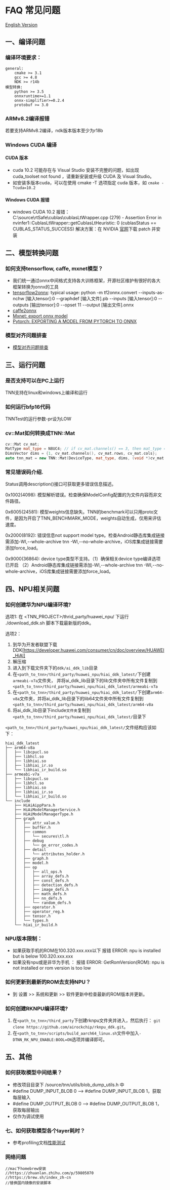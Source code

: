 # FAQ 常见问题

[English Version](../en/faq_en.md)

## 一、编译问题

### 编译环境要求：
    general:  
        cmake >= 3.1  
        gcc >= 4.8  
        NDK >= r14b  
    模型转换:  
        python >= 3.5  
        onnxruntime>=1.1  
        onnx-simplifier>=0.2.4  
        protobuf >= 3.0  

### ARMv8.2编译报错
若要支持ARMv8.2编译，ndk版本版本至少为r18b

### Windows CUDA 编译
#### CUDA 版本
  - cuda 10.2 可能存在与 Visual Studio 安装不完整的问题，如出现 cuda_toolset not found ，请重新安装或升级 CUDA 及 Visual Studio。
  - 如安装多版本cuda，可以在使用 cmake -T 选项指定 cuda 版本，如 `cmake -Tcuda=10.2`

#### Windows CUDA 报错
  -  windows CUDA 10.2 报错：C:\source\rtSafe\cublas\cublasLtWrapper.cpp (279) - Assertion Error in nvinfer1::CublasLtWrapper::getCublasLtHeuristic: 0 (cublasStatus == CUBLAS_STATUS_SUCCESS)
     解决方案：在 NVIDIA [官网]("https://developer.nvidia.com/cuda-10.2-download-archive?target_os=Windows&target_arch=x86_64&target_version=10&target_type=exelocal")下载 patch 并安装
     


        
## 二、模型转换问题

### 如何支持tensorflow, caffe, mxnet模型？
* 我们统一通过onnx中间格式支持各大训练框架，开源社区维护有很好的各大框架转换为onnx的工具  
* [tensorflow2onnx](https://github.com/onnx/tensorflow-onnx): typical usage: python -m tf2onnx.convert --inputs-as-nchw [输入tensor]:0   --graphdef [输入文件].pb  --inputs [输入tensor]:0  --outputs [输出tensor]:0  --opset 11 --output [输出文件].onnx  
* [caffe2onnx](./user/caffe2tnn.md)  
* [Mxnet: export onnx model](https://mxnet.apache.org/api/python/docs/tutorials/deploy/export/onnx.html)  
* [Pytorch: EXPORTING A MODEL FROM PYTORCH TO ONNX](https://pytorch.org/tutorials/advanced/super_resolution_with_onnxruntime.html) 

### 模型对齐问题排查
* [模型对齐问题排查](./model_align.md) 

## 三、运行问题

### 是否支持可以在PC上运行
TNN支持在linux和windows上编译和运行

### 如何运行bfp16代码
TNNTest的运行参数-pr设为LOW

### cv::Mat如何转换成TNN::Mat
```cpp
cv::Mat cv_mat;
MatType mat_type = N8UC4; // if cv_mat.channels() == 3, then mat_type = N8UC3.
DimsVector dims = {1, cv_mat.channels(), cv_mat.rows, cv_mat.cols};
auto tnn_mat = new TNN::Mat(DeviceType, mat_type, dims, (void *)cv_mat.ptr);
```

### 常见错误码介绍. 
Status调用description()接口可获取更多错误信息描述。

0x1002(4098): 模型解析错误。检查确保ModelConfig配置的为文件内容而非文件路径。  

0x6005(24581): 模型weights信息缺失。TNN的benchmark可以只用proto文件，是因为开启了TNN_BENCHMARK_MODE，weights自动生成，仅用来评估速度。  

0x2000(8192): 错误信息not support model type。检查Android静态库集成链接需添加-Wl,--whole-archive tnn -Wl,--no-whole-archive，iOS库集成链接需要添加force_load。  

0x9000(36864): device type类型不支持。（1）确保相关device type编译选项已开启 （2）Android静态库集成链接需添加-Wl,--whole-archive tnn -Wl,--no-whole-archive，iOS库集成链接需要添加force_load。  

##  四、NPU相关问题

### 如何创建华为NPU编译环境? 
选项1: 
  在 <TNN_PROJECT>/thrid_party/huawei_npu/ 下运行 ./download_ddk.sh 脚本下载最新版的ddk。
  

选项2：
1. 到华为开发者联盟下载DDK[https://developer.huawei.com/consumer/cn/doc/overview/HUAWEI_HiAI]
2. 解压缩
3. 进入到下载文件夹下的`ddk/ai_ddk_lib`目录
4. 在`<path_to_tnn>/third_party/huawei_npu/hiai_ddk_latest/`下创建`armeabi-v7a`文件夹， 并将ai_ddk_lib目录下的lib文件夹中所有文件复制到 `<path_to_tnn>/third_party/huawei_npu/hiai_ddk_latest/armeabi-v7a`
5. 在`<path_to_tnn>/third_party/huawei_npu/hiai_ddk_latest/`下创建`arm64-v8a`文件夹，并将ai_ddk_lib目录下的lib64文件夹中所有文件复制到 `<path_to_tnn>/third_party/huawei_npu/hiai_ddk_latest/arm64-v8a`
6. 将ai_ddk_lib目录下include`文件夹`复制到 `<path_to_tnn>/third_party/huawei_npu/hiai_ddk_latest/`目录下

`<path_to_tnn>/third_party/huawei_npu/hiai_ddk_latest/`文件结构应该如下：

```
hiai_ddk_latest
├── arm64-v8a 
│   ├── libcpucl.so 
│   ├── libhcl.so
│   ├── libhiai.so
│   ├── libhiai_ir.so
│   └── libhiai_ir_build.so
├── armeabi-v7a
│   ├── libcpucl.so
│   ├── libhcl.so
│   ├── libhiai.so
│   ├── libhiai_ir.so
│   └── libhiai_ir_build.so
└── include
    ├── HiAiAippPara.h
    ├── HiAiModelManagerService.h
    ├── HiAiModelManagerType.h
    ├── graph
    │   ├── attr_value.h
    │   ├── buffer.h
    │   ├── common
    │   │   └── secures\tl.h
    │   ├── debug
    │   │   └── ge_error_codes.h
    │   ├── detail
    │   │   └── attributes_holder.h
    │   ├── graph.h
    │   ├── model.h
    │   ├── op
    │   │   ├── all_ops.h
    │   │   ├── array_defs.h
    │   │   ├── const_defs.h
    │   │   ├── detection_defs.h
    │   │   ├── image_defs.h
    │   │   ├── math_defs.h
    │   │   ├── nn_defs.h
    │   │   └── random_defs.h
    │   ├── operator.h
    │   ├── operator_reg.h
    │   ├── tensor.h 
    │   └── types.h
    └── hiai_ir_build.h
```

### NPU版本限制：
* 如果获取手机的ROM在100.320.xxx.xxx以下
  报错
  ERROR: npu is installed but is below 100.320.xxx.xxx
* 如果没有npu或是非华为手机 ：
  报错 
  ERROR: GetRomVersion(ROM): npu is not installed or rom version is too low
  
### 如何更新到最新的ROM去支持NPU？ 
* 到 设置 >> 系统和更新 >> 软件更新中检查最新的ROM版本并更新。

### 如何创建RKNPU编译环境? 
1. 在`<path_to_tnn>/third_party`下创建rknpu文件夹并进入，然后执行： `git clone https://github.com/airockchip/rknpu_ddk.git`。
2. 在`<path_to_tnn>/scripts/build_aarch64_linux.sh`文件中加入`-DTNN_RK_NPU_ENABLE:BOOL=ON`选项并编译即可。


## 五、其他
### 如何获取模型中间结果？
* 修改项目目录下 /source/tnn/utils/blob_dump_utils.h 中
*    \#define DUMP_INPUT_BLOB 0  --> #define DUMP_INPUT_BLOB 1，获取每层输入
*    \#define DUMP_OUTPUT_BLOB 0 --> #define DUMP_OUTPUT_BLOB 1，获取每层输出
* 仅作为调试使用

### 七、如何获取模型各个layer耗时？
* 参考profiling文档[性能测试](./development/profiling.md)

### 网络问题
```text
//mac下homebrew安装
//https://zhuanlan.zhihu.com/p/59805070
//https://brew.sh/index_zh-cn
//替换国内镜像的安装脚本
```
